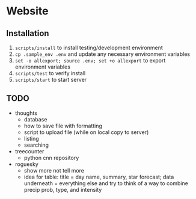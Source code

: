 # Website

## Installation

1. `scripts/install` to install testing/development environment
1. `cp .sample_env .env` and update any necessary environment variables
1. `set -o allexport; source .env; set +o allexport` to export environment variables
1. `scripts/test` to verify install
1. `scripts/start` to start server

## TODO

- thoughts
  - database
  - how to save file with formatting
  - script to upload file (while on local copy to server)
  - listing
  - searching
- treecounter
  - python cnn repository
- roguesky
  - show more not tell more
  - idea for table: title = day name, summary, star forecast; data underneath = everything
  else and try to think of a way to combine precip prob, type, and intensity
